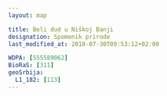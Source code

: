 ```yaml
---
layout: map

title: Beli dud u Niškoj Banji
designation: Spomenik prirode
last_modified_at: 2018-07-30T09:53:12+02:00

WDPA: [555589062]
BioRaS: [311]
geoSrbija:
  L1_182: [113]
---
```

